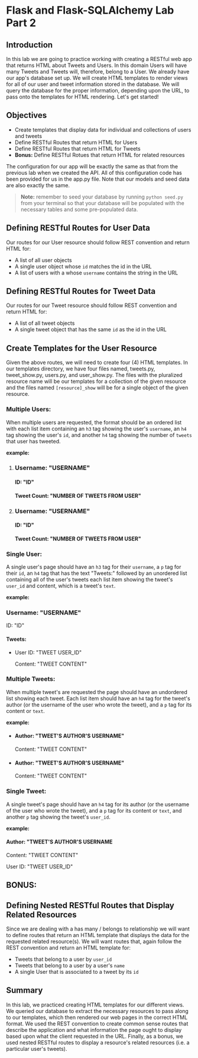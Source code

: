 
# Flask and Flask-SQLAlchemy Lab Part 2

## Introduction
In this lab we are going to practice working with creating a RESTful web app that returns HTML about Tweets and Users. In this domain Users will have many Tweets and Tweets will, therefore, belong to a User. We already have our app's database set up. We will create HTML templates to render views for all of our user and tweet information stored in the database. We will query the database for the proper information, depending upon the URL, to pass onto the templates for HTML rendering. Let's get started!

## Objectives
* Create templates that display data for individual and collections of users and tweets
* Define RESTful Routes that return HTML for Users
* Define RESTful Routes that return HTML for Tweets
* **Bonus:** Define RESTful Rotues that return HTML for related resources

The configuration for our app will be exactly the same as that from the previous lab when we created the API. All of this configuration code has been provided for us in the app.py file. Note that our models and seed data are also exactly the same.

> **Note:** remember to seed your database by running `python seed.py` from your terminal so that your database will be populated with the necessary tables and some pre-populated data.

## Defining RESTful Routes for User Data

 Our routes for our User resource should follow REST convention and return HTML for:
 * A list of all user objects
 * A single user object whose `id` matches the id in the URL
 * A list of users with a whose `username` contains the string in the URL

## Defining RESTful Routes for Tweet Data

Our routes for our Tweet resource should follow REST convention and return HTML for:
* A list of all tweet objects
* A single tweet object that has the same `id` as the id in the URL

## Create Templates for the User Resource

Given the above routes, we will need to create four (4) HTML templates. In our templates directory, we have four files named, tweets.py, tweet_show.py, users.py, and user_show.py. The files with the pluralized resource name will be our templates for a collection of the given resource and the files named `[resource]_show` will be for a single object of the given resource. 

### Multiple Users:
When multiple users are requested, the format should be an ordered list with each list item containing an `h3` tag showing the user's `username`, an `h4` tag showing the user's `id`, and another `h4` tag showing the number of `tweets` that user has tweeted.

**example:**

<ol>
    <li>
        <h3>Username: "USERNAME"</h3>
        <h4>ID: "ID"</h4>
        <h4>Tweet Count: "NUMBER OF TWEETS FROM USER"</h4>
    </li>
    <li>
        <h3>Username: "USERNAME"</h3>
        <h4>ID: "ID"</h4>
        <h4>Tweet Count: "NUMBER OF TWEETS FROM USER"</h4>
    </li>
</ol>


### Single User:
A single user's page should have an `h3` tag for their `username`, a `p` tag for their `id`, an `h4` tag that has the text "Tweets:" followed by an unordered list containing all of the user's tweets each list item showing the tweet's `user_id` and content, which is a tweet's `text`.

**example:**

<h3>Username: "USERNAME"</h3>
<p>ID: "ID"</p>
<h4>Tweets:</h4>
<ul>
    <li>
        <p>User ID: "TWEET USER_ID"</p> 
        <p>Content: "TWEET CONTENT"</p>
    </li>
</ul>

### Multiple Tweets:
When multiple tweet's are requested the page should have an undordered list showing each tweet. Each list item should have an `h4` tag for the tweet's author (or the username of the user who wrote the tweet), and a `p` tag for its content or `text`.

**example:**

<ul>
    <li>
        <h4>Author: "TWEET'S AUTHOR'S USERNAME"</h4> 
        <p>Content: "TWEET CONTENT"</p>
    </li>
    <li>
        <h4>Author: "TWEET'S AUTHOR'S USERNAME"</h4> 
        <p>Content: "TWEET CONTENT"</p>
    </li>
</ul>

### Single Tweet:
A single tweet's page should have an `h4` tag for its author (or the username of the user who wrote the tweet), and a `p` tag for its content or `text`, and another `p` tag showing the tweet's `user_id`.

**example:**

<h4>Author: "TWEET'S AUTHOR'S USERNAME</h4>
<p>Content: "TWEET CONTENT"</p>
<p>User ID: "TWEET USER_ID"</p>

## BONUS:

## Defining Nested RESTful Routes that Display Related Resources

Since we are dealing with a has many / belongs to relationship we will want to define routes that return an HTML template that displays the data for the requested related resource(s). We will want routes that, again follow the REST convention and return an HTML template for:
* Tweets that belong to a user by `user_id`
* Tweets that belong to a user by a user's `name`   
* A single User that is associated to a tweet by its `id` 

## Summary

In this lab, we practiced creating HTML templates for our different views. We queried our database to extract the necessary resources to pass along to our templates, which then rendered our web pages in the correct HTML format. We used the REST convention to create common sense routes that describe the application and what information the page ought to display based upon what the client requested in the URL. Finally, as a bonus, we used nested RESTful routes to display a resource's related resources (i.e. a particular user's tweets).
